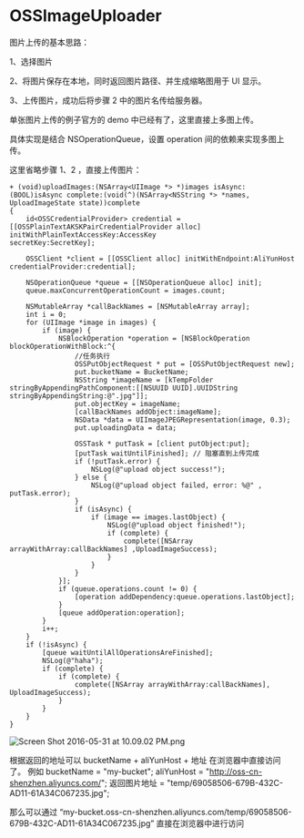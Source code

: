 # OSSImageUploader

图片上传的基本思路：

1、选择图片

2、将图片保存在本地，同时返回图片路径、并生成缩略图用于 UI 显示。

3、上传图片，成功后将步骤 2 中的图片名传给服务器。

单张图片上传的例子官方的 demo 中已经有了，这里直接上多图上传。

具体实现是结合 NSOperationQueue，设置 operation 间的依赖来实现多图上传。

这里省略步骤 1、2 ，直接上传图片：



	+ (void)uploadImages:(NSArray<UIImage *> *)images isAsync:(BOOL)isAsync complete:(void(^)(NSArray<NSString *> *names, UploadImageState state))complete
	{
	    id<OSSCredentialProvider> credential = [[OSSPlainTextAKSKPairCredentialProvider alloc] initWithPlainTextAccessKey:AccessKey                                                                                                            secretKey:SecretKey];
	    
	    OSSClient *client = [[OSSClient alloc] initWithEndpoint:AliYunHost credentialProvider:credential];
	    
	    NSOperationQueue *queue = [[NSOperationQueue alloc] init];
	    queue.maxConcurrentOperationCount = images.count;
	    
	    NSMutableArray *callBackNames = [NSMutableArray array];
	    int i = 0;
	    for (UIImage *image in images) {
	        if (image) {
	            NSBlockOperation *operation = [NSBlockOperation blockOperationWithBlock:^{
	                //任务执行
	                OSSPutObjectRequest * put = [OSSPutObjectRequest new];
	                put.bucketName = BucketName;
	                NSString *imageName = [kTempFolder stringByAppendingPathComponent:[[NSUUID UUID].UUIDString stringByAppendingString:@".jpg"]];
	                put.objectKey = imageName;
	                [callBackNames addObject:imageName];
	                NSData *data = UIImageJPEGRepresentation(image, 0.3);
	                put.uploadingData = data;
	                
	                OSSTask * putTask = [client putObject:put];
	                [putTask waitUntilFinished]; // 阻塞直到上传完成
	                if (!putTask.error) {
	                    NSLog(@"upload object success!");
	                } else {
	                    NSLog(@"upload object failed, error: %@" , putTask.error);
	                }
	                if (isAsync) {
	                    if (image == images.lastObject) {
	                        NSLog(@"upload object finished!");
	                        if (complete) {
	                            complete([NSArray arrayWithArray:callBackNames] ,UploadImageSuccess);
	                        }
	                    }
	                }
	            }];
	            if (queue.operations.count != 0) {
	                [operation addDependency:queue.operations.lastObject];
	            }
	            [queue addOperation:operation];
	        }
	        i++;
	    }
	    if (!isAsync) {
	        [queue waitUntilAllOperationsAreFinished];
	        NSLog(@"haha");
	        if (complete) {
	            if (complete) {
	                complete([NSArray arrayWithArray:callBackNames], UploadImageSuccess);
	            }
	        }
	    }
	}


![Screen Shot 2016-05-31 at 10.09.02 PM.png](http://upload-images.jianshu.io/upload_images/715434-9765eee1b2a5ab48.png?imageMogr2/auto-orient/strip%7CimageView2/2/w/1240)


根据返回的地址可以 bucketName + aliYunHost + 地址 在浏览器中直接访问了。
例如 bucketName = "my-bucket"; aliYunHost = "http://oss-cn-shenzhen.aliyuncs.com/"; 返回图片地址 = "temp/69058506-679B-432C-AD11-61A34C067235.jpg";

那么可以通过 “my-bucket.oss-cn-shenzhen.aliyuncs.com/temp/69058506-679B-432C-AD11-61A34C067235.jpg” 直接在浏览器中进行访问
